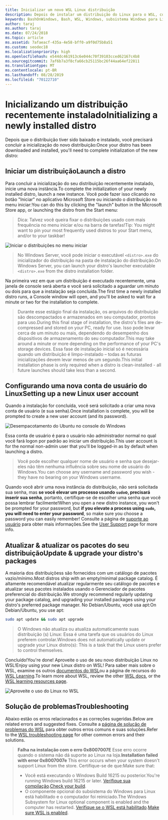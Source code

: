 ```yaml
---
title: Inicializar um novo WSL Linux distribuição
description: Depois de instalar um distribuição do Linux para o WSL, conclua a inicialização seguindo estas etapas simples
keywords: BashOnWindows, Bash, WSL, Windows, subsistema Windows para Linux, windowssubsystem, Ubuntu, Debian, Suse, Windows 10
author: taraj
ms.author: taraj
ms.date: 07/24/2018
ms.topic: article
ms.assetid: 7afaeacf-435a-4e58-bff0-a9f0d75b8a51
ms.custom: seodec18
ms.localizationpriority: high
ms.openlocfilehash: e544dc461913c6e044c70f39103cced62167c4b8
ms.sourcegitcommit: 7af6b7a3f8cfa66cb25115bc26f44aa64ef22811
ms.translationtype: MT
ms.contentlocale: pt-BR
ms.lasthandoff: 08/28/2019
ms.locfileid: "70122710"
---
```

# <a name="initializing-a-newly-installed-distro"></a><span data-ttu-id="32d00-104">Inicializando um distribuição recentemente instalado</span><span class="sxs-lookup"><span data-stu-id="32d00-104">Initializing a newly installed distro</span></span>
<span data-ttu-id="32d00-105">Depois que o distribuição tiver sido baixado e instalado, você precisará concluir a inicialização do novo distribuição:</span><span class="sxs-lookup"><span data-stu-id="32d00-105">Once your distro has been downloaded and installed, you'll need to complete initialization of the new distro:</span></span>

## <a name="launch-a-distro"></a><span data-ttu-id="32d00-106">Iniciar um distribuição</span><span class="sxs-lookup"><span data-stu-id="32d00-106">Launch a distro</span></span>
<span data-ttu-id="32d00-107">Para concluir a inicialização do seu distribuição recentemente instalado, inicie uma nova instância.</span><span class="sxs-lookup"><span data-stu-id="32d00-107">To complete the initialization of your newly installed distro, launch a new instance.</span></span> <span data-ttu-id="32d00-108">Você pode fazer isso clicando no botão "Iniciar" no aplicativo Microsoft Store ou iniciando o distribuição no menu iniciar:</span><span class="sxs-lookup"><span data-stu-id="32d00-108">You can do this by clicking the "launch" button in the Microsoft Store app, or launching the distro from the Start menu:</span></span>

> <span data-ttu-id="32d00-109">Dica: Talvez você queira fixar o distribuições usado com mais frequência no menu iniciar e/ou na barra de tarefas!</span><span class="sxs-lookup"><span data-stu-id="32d00-109">Tip: You might want to pin your most frequently used distros to your Start menu, and/or to your taskbar!</span></span>

![Iniciar o distribuições no menu iniciar](media/start-menu.png)

> <span data-ttu-id="32d00-111">No Windows Server, você pode iniciar o executável `<distro>.exe` do inicializador do distribuição na pasta de instalação do distribuição.</span><span class="sxs-lookup"><span data-stu-id="32d00-111">On Windows Server, you can launch your distro's launcher executable `<distro>.exe` from the distro installation folder.</span></span>

<span data-ttu-id="32d00-112">Na primeira vez em que um distribuição é executado recentemente, uma janela de console será aberta e você será solicitado a aguardar um minuto ou dois para que a instalação seja concluída.</span><span class="sxs-lookup"><span data-stu-id="32d00-112">The first time a newly installed distro runs, a Console window will open, and you'll be asked to wait for a minute or two for the installation to complete.</span></span>

> <span data-ttu-id="32d00-113">Durante esse estágio final da instalação, os arquivos do distribuição são descompactados e armazenados em seu computador, prontos para uso.</span><span class="sxs-lookup"><span data-stu-id="32d00-113">During this final stage of installation, the distro's files are de-compressed and stored on your PC, ready for use.</span></span> <span data-ttu-id="32d00-114">Isso pode levar cerca de um minuto ou mais, dependendo do desempenho dos dispositivos de armazenamento do seu computador.</span><span class="sxs-lookup"><span data-stu-id="32d00-114">This may take around a minute or more depending on the performance of your PC's storage devices.</span></span> <span data-ttu-id="32d00-115">Essa fase de instalação inicial só é necessária quando um distribuição é limpo-instalado – todas as futuras inicializações devem levar menos de um segundo.</span><span class="sxs-lookup"><span data-stu-id="32d00-115">This initial installation phase is only required when a distro is clean-installed - all future launches should take less than a second.</span></span>

## <a name="setting-up-a-new-linux-user-account"></a><span data-ttu-id="32d00-116">Configurando uma nova conta de usuário do Linux</span><span class="sxs-lookup"><span data-stu-id="32d00-116">Setting up a new Linux user account</span></span>

<span data-ttu-id="32d00-117">Quando a instalação for concluída, você será solicitado a criar uma nova conta de usuário (e sua senha).</span><span class="sxs-lookup"><span data-stu-id="32d00-117">Once installation is complete, you will be prompted to create a new user account (and its password).</span></span> 

![Desempacotamento do Ubuntu no console do Windows](media/UbuntuInstall.png)

<span data-ttu-id="32d00-119">Essa conta de usuário é para o usuário não administrador normal no qual você fará logon por padrão ao iniciar um distribuição.</span><span class="sxs-lookup"><span data-stu-id="32d00-119">This user account is for the normal non-admin user that you'll be logged-in as by default when launching a distro.</span></span>

> <span data-ttu-id="32d00-120">Você pode escolher qualquer nome de usuário e senha que desejar-eles não têm nenhuma influência sobre seu nome de usuário do Windows.</span><span class="sxs-lookup"><span data-stu-id="32d00-120">You can choose any username and password you wish - they have no bearing on your Windows username.</span></span> 

<span data-ttu-id="32d00-121">Quando você abrir uma nova instância do distribuição, não será solicitada sua senha, mas **se você elevar um processo usando `sudo`o, precisará inserir sua senha**, portanto, certifique-se de escolher uma senha que você possa lembrar facilmente!</span><span class="sxs-lookup"><span data-stu-id="32d00-121">When you open a new distro instance, you won't be prompted for your password, but **if you elevate a process using `sudo`, you will need to enter your password**, so make sure you choose a password you can easily remember!</span></span> <span data-ttu-id="32d00-122">Consulte a página de [suporte ao usuário](user-support.md) para obter mais informações.</span><span class="sxs-lookup"><span data-stu-id="32d00-122">See the [User Support](user-support.md) page for more info.</span></span>

## <a name="update--upgrade-your-distros-packages"></a><span data-ttu-id="32d00-123">Atualizar & atualizar os pacotes do seu distribuição</span><span class="sxs-lookup"><span data-stu-id="32d00-123">Update & upgrade your distro's packages</span></span>

<span data-ttu-id="32d00-124">A maioria dos distribuiçõess são fornecidos com um catálogo de pacotes vazio/mínimo.</span><span class="sxs-lookup"><span data-stu-id="32d00-124">Most distros ship with an empty/minimal package catalog.</span></span> <span data-ttu-id="32d00-125">É altamente recomendável atualizar regularmente seu catálogo de pacotes e atualizar seus pacotes instalados usando o Gerenciador de pacotes preferencial do distribuição.</span><span class="sxs-lookup"><span data-stu-id="32d00-125">We strongly recommend regularly updating your package catalog, and upgrading your installed packages using your distro's preferred package manager.</span></span> <span data-ttu-id="32d00-126">No Debian/Ubuntu, você usa apt:</span><span class="sxs-lookup"><span data-stu-id="32d00-126">On Debian/Ubuntu, you use apt:</span></span>

```bash
sudo apt update && sudo apt upgrade
```

> <span data-ttu-id="32d00-127">O Windows não atualiza ou atualiza automaticamente suas distribuição (s) Linux: Essa é uma tarefa que os usuários do Linux preferem controlar.</span><span class="sxs-lookup"><span data-stu-id="32d00-127">Windows does not automatically update or upgrade your Linux distro(s): This is a task that the Linux users prefer to control themselves.</span></span>

<span data-ttu-id="32d00-128">Concluído!</span><span class="sxs-lookup"><span data-stu-id="32d00-128">You're done!</span></span> <span data-ttu-id="32d00-129">Aproveite o uso de seu novo distribuição Linux no WSL!</span><span class="sxs-lookup"><span data-stu-id="32d00-129">Enjoy using your new Linux distro on WSL!</span></span> <span data-ttu-id="32d00-130">Para saber mais sobre o WSL, examine os outros [documentos do WSL](https://aka.ms/wsldocs)ou a página de recursos do [WSL Learning](https://aka.ms/learnwsl).</span><span class="sxs-lookup"><span data-stu-id="32d00-130">To learn more about WSL, review the other [WSL docs](https://aka.ms/wsldocs), or the [WSL learning resources page](https://aka.ms/learnwsl).</span></span>

![Aproveite o uso do Linux no WSL](media/linux-on-wsl.png)

## <a name="troubleshooting"></a><span data-ttu-id="32d00-132">Solução de problemas</span><span class="sxs-lookup"><span data-stu-id="32d00-132">Troubleshooting</span></span>

<span data-ttu-id="32d00-133">Abaixo estão os erros relacionados e as correções sugeridas.</span><span class="sxs-lookup"><span data-stu-id="32d00-133">Below are related errors and suggested fixes.</span></span> <span data-ttu-id="32d00-134">Consulte a [página de solução de problemas do WSL](troubleshooting.md) para obter outros erros comuns e suas soluções.</span><span class="sxs-lookup"><span data-stu-id="32d00-134">Refer to the [WSL troubleshooting page](troubleshooting.md) for other common errors and their solutions.</span></span>

> <span data-ttu-id="32d00-135">**Falha na instalação com o erro 0x8007007E** Esse erro ocorre quando o sistema não dá suporte ao Linux na loja.</span><span class="sxs-lookup"><span data-stu-id="32d00-135">**Installation failed with error 0x8007007e** This error occurs when your system doesn't support Linux from the store.</span></span>  <span data-ttu-id="32d00-136">Certifique-se de que:</span><span class="sxs-lookup"><span data-stu-id="32d00-136">Make sure that:</span></span>
> * <span data-ttu-id="32d00-137">Você está executando o Windows Build 16215 ou posterior.</span><span class="sxs-lookup"><span data-stu-id="32d00-137">You're running Windows build 16215 or later.</span></span> <span data-ttu-id="32d00-138">[Verifique sua compilação](troubleshooting.md#check-your-build-number).</span><span class="sxs-lookup"><span data-stu-id="32d00-138">[Check your build](troubleshooting.md#check-your-build-number).</span></span>
> * <span data-ttu-id="32d00-139">O componente opcional do subsistema do Windows para Linux está habilitado e o computador foi reiniciado.</span><span class="sxs-lookup"><span data-stu-id="32d00-139">The Windows Subsystem for Linux optional component is enabled and the computer has restarted.</span></span>  <span data-ttu-id="32d00-140">[Verifique se o WSL está habilitado](troubleshooting.md#confirm-wsl-is-enabled).</span><span class="sxs-lookup"><span data-stu-id="32d00-140">[Make sure WSL is enabled](troubleshooting.md#confirm-wsl-is-enabled).</span></span>
